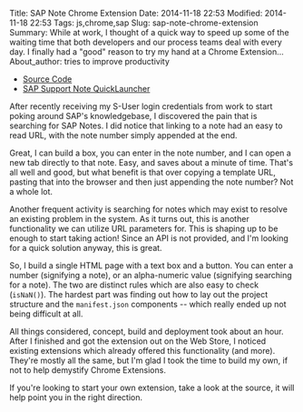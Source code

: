 Title: SAP Note Chrome Extension
Date: 2014-11-18 22:53
Modified: 2014-11-18 22:53
Tags: js,chrome,sap
Slug: sap-note-chrome-extension
Summary: While at work, I thought of a quick way to speed up some of the waiting time that both developers and our process teams deal with every day. I finally had a "good" reason to try my hand at a Chrome Extension...
About_author: tries to improve productivity

* [Source Code](https://github.com/mitch-b/sap-note-chrome-extension)
* [SAP Support Note QuickLauncher](https://chrome.google.com/webstore/detail/sap-support-note-quicklau/coihbaakfmcepaofjibgkalgpjpbjnnm)

After recently receiving my S-User login credentials from work to start poking around SAP's knowledgebase, I discovered the pain that is searching for SAP Notes. I did notice that linking to a note had an easy to read URL, with the note number simply appended at the end.

Great, I can build a box, you can enter in the note number, and I can open a new tab directly to that note. Easy, and saves about a minute of time. That's all well and good, but what benefit is that over copying a template URL, pasting that into the browser and then just appending the note number? Not a whole lot.

Another frequent activity is searching for notes which may exist to resolve an existing problem in the system. As it turns out, this is another functionality we can utilize URL parameters for. This is shaping up to be enough to start taking action! Since an API is not provided, and I'm looking for a quick solution anyway, this is great.

So, I build a single HTML page with a text box and a button. You can enter a number (signifying a note), or an alpha-numeric value (signifying searching for a note). The two are distinct rules which are also easy to check (`isNaN()`). The hardest part was finding out how to lay out the project structure and the `manifest.json` components -- which really ended up not being difficult at all.

All things considered, concept, build and deployment took about an hour. After I finished and got the extension out on the Web Store, I noticed existing extensions which already offered this functionality (and more). They're mostly all the same, but I'm glad I took the time to build my own, if not to help demystify Chrome Extensions.

If you're looking to start your own extension, take a look at the source, it will help point you in the right direction.

